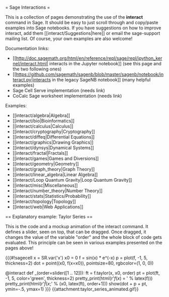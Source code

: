 = Sage Interactions =

This is a collection of pages demonstrating the use of the **interact** command in Sage.
It should be easy to just scroll through and copy/paste examples into Sage notebooks.
If you have suggestions on how to improve interact, add them [[interact/Suggestions|here]]
or email the sage-support mailing list. Of course, your own examples are also welcome!

Documentation links:

  * [[http://doc.sagemath.org/html/en/reference/repl/sage/repl/ipython_kernel/interact.html| interacts in the Jupyter notebook]] (see this page and the two following ones)
  * [[https://github.com/sagemath/sagenb/blob/master/sagenb/notebook/interact.py|interacts in the legacy SageNB notebook]] (many helpful examples)
  * Sage Cell Serve implementation (needs link)
  * CoCalc Sage worksheet implementation (needs link)

Examples:

 * [[interact/algebra|Algebra]]
 * [[interact/bio|Bioinformatics]]
 * [[interact/calculus|Calculus]]
 * [[interact/cryptography|Cryptography]]
 * [[interact/diffeq|Differential Equations]]
 * [[interact/graphics|Drawing Graphics]]
 * [[interact/dynsys|Dynamical Systems]]
 * [[interact/fractal|Fractals]]
 * [[interact/games|Games and Diversions]]
 * [[interact/geometry|Geometry]]
 * [[interact/graph_theory|Graph Theory]]
 * [[interact/linear_algebra|Linear Algebra]]
 * [[interact/Loop Quantum Gravity|Loop Quantum Gravity]]
 * [[interact/misc|Miscellaneous]]
 * [[interact/number_theory|Number Theory]]
 * [[interact/stats|Statistics/Probability]]
 * [[interact/topology|Topology]]
 * [[interact/web|Web Applications]]

== Explanatory example: Taylor Series ==

This is the code and a mockup animation of the interact command. It defines a slider, seen on top, that can be dragged. Once dragged, it changes the value of the variable "order" and the whole block of code gets evaluated. This principle can be seen in various examples presented on the pages above!

{{{#!sagecell
x   = SR.var('x')
x0  = 0
f   = sin(x) * e^(-x)
p   = plot(f, -1, 5, thickness=2)
dot = point((x0, f(x=x0)), pointsize=80, rgbcolor=(1, 0, 0))

@interact
def _(order=slider([1 .. 12])):
  ft = f.taylor(x, x0, order)
  pt = plot(ft, -1, 5, color='green', thickness=2)
  pretty_print(html(r'$f(x)\;=\;%s$' % latex(f)))
  pretty_print(html(r'$\hat{f}(x;%s)\;=\;%s+\mathcal{O}(x^{%s})$' % (x0, latex(ft), order+1)))
  show(dot + p + pt, ymin=-.5, ymax=1)
}}}
{{attachment:taylor_series_animated.gif}}

